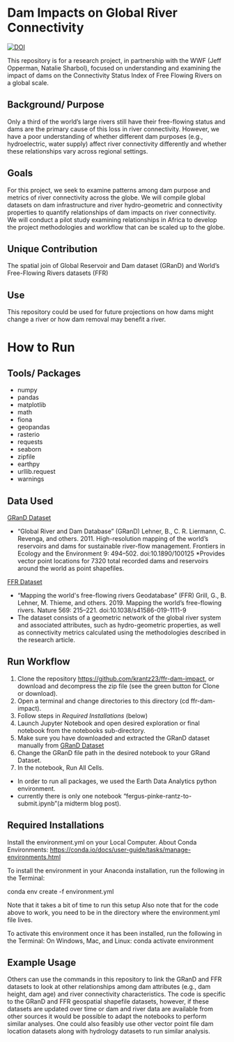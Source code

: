 # Dam Impacts on Global River Connectivity
[![DOI](https://zenodo.org/badge/368339473.svg)](https://zenodo.org/badge/latestdoi/368339473)

This repository is for a research project, in partnership with the WWF (Jeff Opperman, Natalie Sharbol), focused on understanding and examining the impact of dams on the Connectivity Status Index of Free Flowing Rivers on a global scale. 
## Background/ Purpose
Only a third of the world’s large rivers still have their free-flowing status and dams are the primary cause of this loss in river connectivity. However, we have a poor understanding of whether different dam purposes (e.g., hydroelectric, water supply) affect river connectivity differently and whether these relationships vary across regional settings. 
## Goals
For this project, we seek to examine patterns among dam purpose and metrics of river connectivity across the globe. We will compile global datasets on dam infrastructure and river hydro-geometric and connectivity properties to quantify relationships of dam impacts on river connectivity.  We will conduct a pilot study examining relationships in Africa to develop the project methodologies and workflow that can be scaled up to the globe.  
## Unique Contribution
The spatial join of Global Reservoir and Dam dataset (GRanD) and World’s Free-Flowing Rivers datasets (FFR)
## Use
This repository could be used for future projections on how dams might change a river or how dam removal may benefit a river. 
# How to Run
## Tools/ Packages
* numpy
* pandas
* matplotlib
* math
* fiona
* geopandas
* rasterio
* requests
* seaborn
* zipfile
* earthpy
* urllib.request
* warnings
## Data Used
<a href="http://globaldamwatch.org/grand/" target="_blank">GRanD Dataset</a>
* “Global River and Dam Database” (GRanD) Lehner, B., C. R. Liermann, C. Revenga, and others. 2011. High-resolution mapping of the world’s reservoirs and dams for sustainable river-flow management. Frontiers in Ecology and the Environment 9: 494–502. doi:10.1890/100125
*Provides vector point locations for  7320 total recorded dams and reservoirs around the world as point shapefiles.

<a href="https://doi.org/10.6084/m9.figshare.7688801" target="_blank">FFR Dataset</a>
* “Mapping the world's free-flowing rivers Geodatabase” (FFR) Grill, G., B. Lehner, M. Thieme, and others. 2019. Mapping the world’s free-flowing rivers. Nature 569: 215–221. doi:10.1038/s41586-019-1111-9
* The dataset consists of a geometric network of the global river system and associated attributes, such as hydro-geometric properties, as well as connectivity metrics calculated using the methodologies described in the research article.
## Run Workflow
1. Clone the repository https://github.com/krantz23/ffr-dam-impact, or download and decompress the zip file (see the green button for Clone or download).
2. Open a terminal and change directories to this directory (cd ffr-dam-impact).
3. Follow steps in *Required Installations* (below)
3. Launch Jupyter Notebook and open desired exploration or final notebook from the notebooks sub-directory.
4. Make sure you have downloaded and extracted the GRanD dataset manually from <a href="http://globaldamwatch.org/grand/" target="_blank">GRanD Dataset</a>
5. Change the GRanD file path in the desired notebook to your GRand Dataset.
6. In the notebook, Run All Cells.

* In order to run all packages, we used the Earth Data Analytics python environment.
* currently there is only one notebook “fergus-pinke-rantz-to-submit.ipynb”(a midterm blog post).
## Required Installations
Install the environment.yml on your Local Computer.
About Conda Environments: https://conda.io/docs/user-guide/tasks/manage-environments.html

To install the environment in your Anaconda installation, run the following in the Terminal:

conda env create -f environment.yml

Note that it takes a bit of time to run this setup Also note that for the code above to work, you need to be in the directory where the environment.yml file lives.

To activate this environment once it has been installed, run the following in the Terminal: On Windows, Mac, and Linux: conda activate environment
## Example Usage
Others can use the commands in this repository to link the GRanD and FFR datasets to look at other relationships among dam attributes (e.g., dam height, dam age) and river connectivity characteristics. The code is specific to the GRanD and FFR geospatial shapefile datasets, however, if these datasets are updated over time or dam and river data are available from other sources it would be possible to adapt the notebooks to perform similar analyses. One could also feasibly use other vector point file dam location datasets along with hydrology datasets to run similar analysis.
